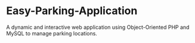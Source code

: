 # Easy-Parking-Application
A dynamic and interactive web application using Object-Oriented PHP and MySQL to manage parking locations.
